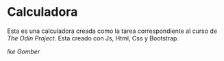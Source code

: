 # Calculadora

Esta es una calculadora creada como la tarea correspondiente al curso de *The Odin Project*.
Esta creado con Js, Html, Css y Bootstrap.

*Ike Gomber*
